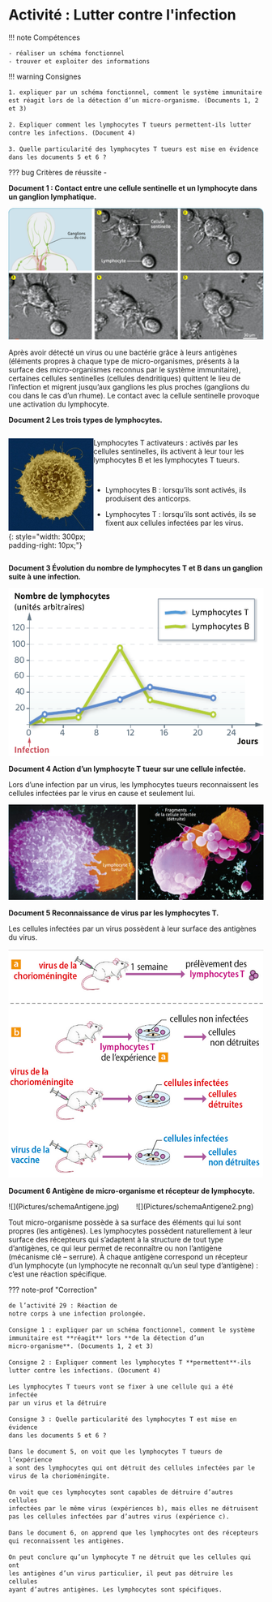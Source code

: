 # Activité : Lutter contre l'infection

!!! note Compétences

    - réaliser un schéma fonctionnel
    - trouver et exploiter des informations 

!!! warning Consignes

    1. expliquer par un schéma fonctionnel, comment le système immunitaire est réagit lors de la détection d’un micro-organisme. (Documents 1, 2 et 3)

    2. Expliquer comment les lymphocytes T tueurs permettent-ils lutter contre les infections. (Document 4)
    
    3. Quelle particularité des lymphocytes T tueurs est mise en évidence dans les documents 5 et 6 ?
    
??? bug Critères de réussite
    - 





**Document 1 : Contact entre une cellule sentinelle et un lymphocyte dans un ganglion lymphatique.**

![](Pictures/cellulesSentinelles.png)

Après avoir détecté un virus ou une bactérie grâce à leurs antigènes (éléments propres à chaque type de micro-organismes, présents à la surface des micro-organismes reconnus par le système immunitaire), certaines cellules sentinelles (cellules dendritiques) quittent le lieu de l’infection et migrent jusqu’aux ganglions les plus proches (ganglions du cou dans le cas d’un rhume). Le contact avec la cellule sentinelle provoque une activation du lymphocyte.

**Document 2 Les trois types de lymphocytes.**


<div markdown style="display:flex; flex-direction:row;">

<div markdown style="display:flex; flex-direction:column; flex : 1 1 0;">

![](Pictures/lymphocyteT.png){: style="width: 300px; padding-right: 10px;"}
</div>

<div markdown style="display:flex; flex-direction:column; flex : 2 1 0;">

Lymphocytes T activateurs : activés par les cellules sentinelles, ils activent à leur tour les lymphocytes B et les lymphocytes T tueurs.

- Lymphocytes B : lorsqu’ils sont activés, ils produisent des anticorps.

-   Lymphocytes T : lorsqu’ils sont activés, ils se fixent aux cellules infectées par les virus.
</div>

</div>

**Document 3 Évolution du nombre de lymphocytes T et B dans un ganglion suite à une infection.**

![](Pictures/graphNbLymphocyte.png)

**Document 4 Action d’un lymphocyte T tueur sur une cellule infectée.**

Lors d’une infection par un virus, les lymphocytes tueurs reconnaissent les cellules infectées par le virus en cause et seulement lui.

![](Pictures/actionLymphocyteT.png)



**Document 5 Reconnaissance de virus par les lymphocytes T.**

Les cellules infectées par un virus possèdent à leur surface des antigènes du virus.

![](Pictures/expLymphocyteT.png)



**Document 6 Antigène de micro-organisme et récepteur de lymphocyte.**

<div markdown style="display:flex; flex-direction:row;">


<div markdown style="display:flex; flex-direction:column; flex : 1 1 0;">
![](Pictures/schemaAntigene.jpg)
</div>

<div markdown style="display:flex; flex-direction:column; flex : 1 1 0;">
![](Pictures/schemaAntigene2.png)
</div>
</div>

Tout micro-organisme possède à sa surface des éléments qui lui sont propres (les antigènes). Les lymphocytes possèdent naturellement à leur surface des récepteurs qui s’adaptent à la structure de tout type d’antigènes, ce qui leur permet de reconnaître ou non l’antigène (mécanisme clé – serrure). À chaque antigène correspond un récepteur d’un lymphocyte (un lymphocyte ne reconnaît qu’un seul type d’antigène) : c’est une réaction spécifique.

??? note-prof "Correction"

    de l’activité 29 : Réaction de
    notre corps à une infection prolongée.

    Consigne 1 : expliquer par un schéma fonctionnel, comment le système
    immunitaire est **réagit** lors **de la détection d’un
    micro-organisme**. (Documents 1, 2 et 3)

    Consigne 2 : Expliquer comment les lymphocytes T **permettent**-ils
    lutter contre les infections. (Document 4)

    Les lymphocytes T tueurs vont se fixer à une cellule qui a été infectée
    par un virus et la détruire

    Consigne 3 : Quelle particularité des lymphocytes T est mise en évidence
    dans les documents 5 et 6 ?

    Dans le document 5, on voit que les lymphocytes T tueurs de l’expérience
    a sont des lymphocytes qui ont détruit des cellules infectées par le
    virus de la chorioméningite.

    On voit que ces lymphocytes sont capables de détruire d’autres cellules
    infectées par le même virus (expériences b), mais elles ne détruisent
    pas les cellules infectées par d’autres virus (expérience c).

    Dans le document 6, on apprend que les lymphocytes ont des récepteurs
    qui reconnaissent les antigènes.

    On peut conclure qu’un lymphocyte T ne détruit que les cellules qui ont
    les antigènes d’un virus particulier, il peut pas détruire les cellules
    ayant d’autres antigènes. Les lymphocytes sont spécifiques.
